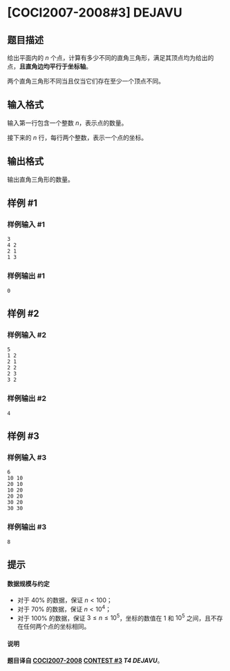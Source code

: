 # [COCI2007-2008#3] DEJAVU

## 题目描述

给出平面内的 $n$ 个点，计算有多少不同的直角三角形，满足其顶点均为给出的点，**且直角边均平行于坐标轴**。

两个直角三角形不同当且仅当它们存在至少一个顶点不同。

## 输入格式

输入第一行包含一个整数 $n$，表示点的数量。

接下来的 $n$ 行，每行两个整数，表示一个点的坐标。



## 输出格式

输出直角三角形的数量。

## 样例 #1

### 样例输入 #1
```
3
4 2
2 1
1 3
```

### 样例输出 #1

```
0
```

## 样例 #2

### 样例输入 #2
```
5
1 2
2 1
2 2
2 3
3 2
```

### 样例输出 #2

```
4
```

## 样例 #3

### 样例输入 #3
```
6
10 10
20 10
10 20
20 20
30 20
30 30
```

### 样例输出 #3

```
8
```

## 提示

#### 数据规模与约定

- 对于 $40\%$ 的数据，保证 $n<100$；
- 对于 $70\%$ 的数据，保证 $n<10^4$；
- 对于 $100\%$ 的数据，保证 $3\le n\le 10^5$，坐标的数值在 $1$ 和 $10^5$ 之间，且不存在任何两个点的坐标相同。

#### 说明

**题目译自 [COCI2007-2008](https://hsin.hr/coci/archive/2007_2008/) [CONTEST #3](https://hsin.hr/coci/archive/2007_2008/contest3_tasks.pdf) *T4 DEJAVU***。
